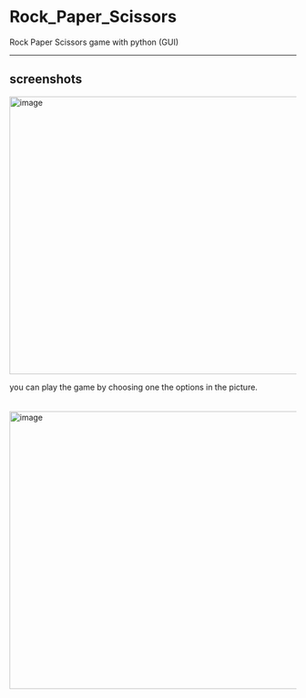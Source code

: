 # Rock_Paper_Scissors
Rock Paper Scissors game with python (GUI)
***
## screenshots
<img width="762" height="487" alt="image" src="https://github.com/user-attachments/assets/b0c61139-72f6-46b6-b79e-b8a567356ea3" title=" you can play the game by choosing one of the options in the picture."/>

you can play the game by choosing one the options in the picture.
</br></br></br>
<img width="762" height="487" alt="image" src="https://github.com/user-attachments/assets/c204d3e1-2ce2-469f-a76d-da994e223b0d" />
